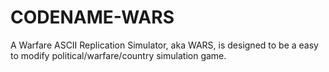 # CODENAME-WARS
A Warfare ASCII Replication Simulator, aka WARS, is designed to be a easy to modify political/warfare/country simulation game.
